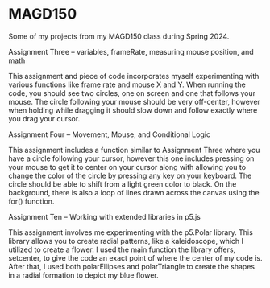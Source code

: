 # MAGD150
Some of my projects from my MAGD150 class during Spring 2024.

Assignment Three – variables, frameRate, measuring mouse position, and math

This assignment and piece of code incorporates myself experimenting with various functions like frame rate and mouse X and Y. When running the code, you should see two circles, one on screen and one that follows your mouse. The circle following your mouse should be very off-center, however when holding while dragging it should slow down and follow exactly where you drag your cursor.

Assignment Four – Movement, Mouse, and Conditional Logic  

This assignment includes a function similar to Assignment Three where you have a circle following your cursor, however this one includes pressing on your mouse to get it to center on your cursor along with allowing you to change the color of the circle by pressing any key on your keyboard. The circle should be able to shift from a light green color to black. On the background, there is also a loop of lines drawn across the canvas using the for() function.

Assignment Ten – Working with extended libraries in p5.js

This assignment involves me experimenting with the p5.Polar library. This library allows you to create radial patterns, like a kaleidoscope, which I utilized to create a flower. I used the main function the library offers, setcenter, to give the code an exact point of where the center of my code is. After that, I used both polarEllipses and polarTriangle to create the shapes in a radial formation to depict my blue flower.
